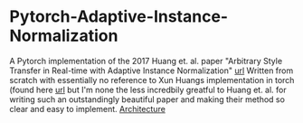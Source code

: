 # Pytorch-Adaptive-Instance-Normalization

A Pytorch implementation of the 2017 Huang et. al. paper "Arbitrary Style Transfer in Real-time with Adaptive Instance Normalization" [url](https://arxiv.org/abs/1703.06868)
Written from scratch with essentially no reference to Xun Huangs implementation in torch (found here [url](https://github.com/xunhuang1995/AdaIN-style) but I'm none the less incredbily greatful to Huang et. al. for writing such an outstandingly beautiful paper and making their method so clear and easy to implement.
[Architecture](./architecture.jpg)
